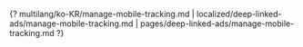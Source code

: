 {? multilang/ko-KR/manage-mobile-tracking.md | localized/deep-linked-ads/manage-mobile-tracking.md | pages/deep-linked-ads/manage-mobile-tracking.md ?}
